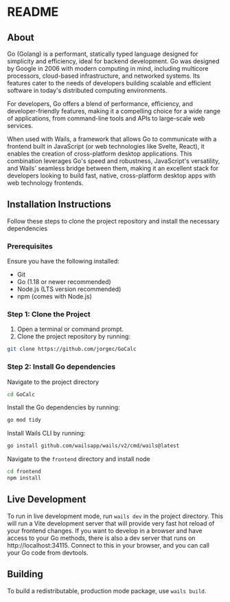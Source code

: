 # README

## About

Go (Golang) is a performant, statically typed language designed for simplicity and efficiency, ideal for backend
development. Go was designed by Google in 2006 with modern computing in mind, including multicore processors, cloud-based infrastructure,
and networked systems. Its features cater to the needs of developers building scalable and efficient software in today's
distributed computing environments.

For developers, Go offers a blend of performance, efficiency, and developer-friendly features, making it a compelling
choice for a wide range of applications, from command-line tools and APIs to large-scale web services.

When used with Wails, a framework that allows Go to communicate with a frontend built in JavaScript (or web
technologies like Svelte, React), it enables the creation of cross-platform desktop applications. This combination
leverages Go's speed and robustness, JavaScript's versatility, and Wails' seamless bridge between them, making it an
excellent stack for developers looking to build fast, native, cross-platform desktop apps with web technology frontends.

## Installation Instructions

Follow these steps to clone the project repository and install the necessary dependencies

### Prerequisites

Ensure you have the following installed:

- Git
- Go (1.18 or newer recommended)
- Node.js (LTS version recommended)
- npm (comes with Node.js)

### Step 1: Clone the Project

1. Open a terminal or command prompt.
2. Clone the project repository by running:

```bash
git clone https://github.com/jorgec/GoCalc
```

### Step 2: Install Go dependencies

Navigate to the project directory

```bash
cd GoCalc
```

Install the Go dependencies by running:

```bash
go mod tidy
```

Install Wails CLI by running:

```bash
go install github.com/wailsapp/wails/v2/cmd/wails@latest
```

Navigate to the `frontend` directory and install node

```bash
cd frontend
npm install
```

## Live Development

To run in live development mode, run `wails dev` in the project directory. This will run a Vite development
server that will provide very fast hot reload of your frontend changes. If you want to develop in a browser
and have access to your Go methods, there is also a dev server that runs on http://localhost:34115. Connect
to this in your browser, and you can call your Go code from devtools.

## Building

To build a redistributable, production mode package, use `wails build`.
